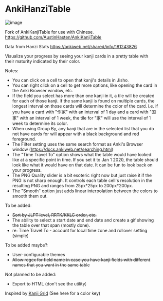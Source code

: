 # AnkiHanziTable
![image](https://github.com/Jesper-Andersson/AnkiHanziTable/assets/5511771/c72e5eb3-6d2d-4478-8ecf-a9a221d94f63)

Fork of AnkiKanjiTable for use with Chinese.
https://github.com/AustinHasten/AnkiKanjiTable

Data from Hanzi Stats
https://ankiweb.net/shared/info/181243826

Visualize your progress by seeing your kanji cards in a pretty table with their maturity indicated by their color.

Notes:
* You can click on a cell to open that kanji's details in Jisho.
* You can right click on a cell to get more options, like opening the card in the Anki Browser window, etc.
* If the field you select has more than one kanji in it, a tile will be created for each of those kanji. If the same kanji is found on multiple cards, the longest interval on those cards will determine the color of the card. i.e. if you have a card with "作家" with an interval of 1 day and a card with "国家" with an interval of 1 week, the tile for "家" will use the interval of 1 week to determine its color.
* When using Group By, any kanji that are in the selected list that you do not have cards for will appear with a black background and red foreground.
* The Filter setting uses the same search format as Anki's Browser window (https://docs.ankiweb.net/searching.html)
* The "Time Travel To" option shows what the table would have looked like at a specific point in time. If you set it to Jan 1 2020, the table should look like what it would have on that date. It can be fun to look back on your progress.
* The PNG Quality slider is a bit esoteric right now but just raise it if the PNG is not sharp enough. It controls each table cell's resolution in the resulting PNG and ranges from 25px\*25px to 200px*200px.
* The "Smooth" option just adds linear interpolation between the colors to smooth them out.

To be added:
* ~~Sort by JLPT level, RRTK/KKLC order, etc.~~
* The ability to select a start date and end date and create a gif showing the table over that span (mostly done).
* re: Time Travel To - account for local time zone and rollover setting (simple)

To be added maybe?:
* User-configurable themes
* ~~Allow regex for field name in case you have kanji fields with different names that you want in the same table~~

Not planned to be added:
* Export to HTML (don't see the utility)

Inspired by [Kanji Grid](https://ankiweb.net/shared/info/909972618) (See here for a color key)
